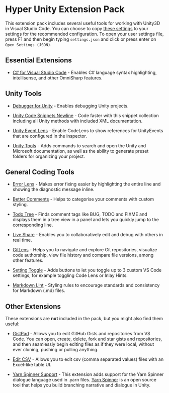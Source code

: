# Hyper Unity Extension Pack

This extension pack includes several useful tools for working with Unity3D in Visual Studio Code.
You can choose to copy [these settings](https://gist.github.com/Cdddo/ca8b21cbe7f05f4758b856d21e1d4199) to your settings for the recommended configuration.
To open your user settings file, press F1 and then begin typing `settings.json` and click or press enter on `Open Settings (JSON)`.

## Essential Extensions

- [C# for Visual Studio Code](https://marketplace.visualstudio.com/items?itemName=ms-dotnettools.csharp) - Enables C# language syntax highlighting, intellisense, and other OmniSharp features.

## Unity Tools

- [Debugger for Unity](https://marketplace.visualstudio.com/items?itemName=Unity.unity-debug) - Enables debugging Unity projects.

- [Unity Code Snippets Newline](https://marketplace.visualstudio.com/items?itemName=Cdddo.unity-code-snippets-newline) - Code faster with this snippet collection including all Unity methods with included XML documentation.

- [Unity Event Lens](https://marketplace.visualstudio.com/items?itemName=dgileadi.unity-event-lens) - Enable CodeLens to show references for UnityEvents that are configured in the inspector.

- [Unity Tools](https://marketplace.visualstudio.com/items?itemName=Tobiah.unity-tools) - Adds commands to search and open the Unity and Microsoft documentation, as well as the ability to generate preset folders for organizing your project.

## General Coding Tools

- [Error Lens](https://marketplace.visualstudio.com/items?itemName=usernamehw.errorlens) - Makes error fixing easier by highlighting the entire line and showing the diagnostic message inline.

- [Better Comments](https://marketplace.visualstudio.com/items?itemName=aaron-bond.better-comments) - Helps to categorise your comments with custom styling.

- [Todo Tree](https://marketplace.visualstudio.com/items?itemName=Gruntfuggly.todo-tree) - Finds comment tags like BUG, TODO and FIXME and displays them in a tree view in a panel and lets you quickly jump to the corresponding line.

- [Live Share](https://marketplace.visualstudio.com/items?itemName=ms-vsliveshare.vsliveshare) - Enables you to collaboratively edit and debug with others in real time.

- [GitLens](https://marketplace.visualstudio.com/items?itemName=eamodio.gitlens) - Helps you to navigate and explore Git repositories, visualize code authorship, view file history and compare file versions, among other features.

- [Setting Toggle](https://marketplace.visualstudio.com/items?itemName=Ho-Wan.setting-toggle) - Adds buttons to let you toggle up to 3 custom VS Code settings, for example toggling Code Lens or Inlay Hints.

- [Markdown Lint](https://marketplace.visualstudio.com/items?itemName=DavidAnson.vscode-markdownlint) - Styling rules to encourage standards and consistency for Markdown (.md) files.

## Other Extensions

These extensions are **not** included in the pack, but you might also find them useful:

- [GistPad](https://marketplace.visualstudio.com/items?itemName=vsls-contrib.gistfs) - Allows you to edit GitHub Gists and repositories from VS Code. You can open, create, delete, fork and star gists and repositories, and then seamlessly begin editing files as if they were local, without ever cloning, pushing or pulling anything.

- [Edit CSV](https://marketplace.visualstudio.com/items?itemName=janisdd.vscode-edit-csv) - Allows you to edit csv (comma separated values) files with an Excel-like table UI.

- [Yarn Spinner Support](https://marketplace.visualstudio.com/items?itemName=SecretLab.yarn-spinner) - This extension adds support for the Yarn Spinner dialogue language used in .yarn files. [Yarn Spinner](https://yarnspinner.dev) is an open source tool that helps you build branching narrative and dialogue in Unity.
